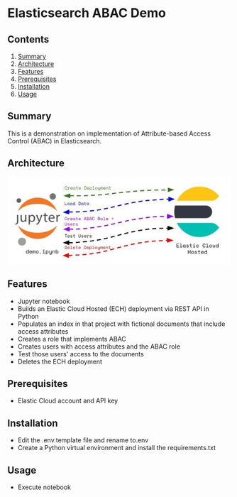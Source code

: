 # Elasticsearch ABAC Demo
## Contents
1.  [Summary](#summary)
2.  [Architecture](#architecture)
3.  [Features](#features)
4.  [Prerequisites](#prerequisites)
5.  [Installation](#installation)
6.  [Usage](#usage)

## Summary <a name="summary"></a>
This is a demonstration on implementation of Attribute-based Access Control (ABAC) in Elasticsearch.

## Architecture <a name="architecture"></a>
![architecture](assets/highlevel.jpeg)  

## Features <a name="features"></a>
- Jupyter notebook
- Builds an Elastic Cloud Hosted (ECH) deployment via REST API in Python
- Populates an index in that project with fictional documents that include access attributes
- Creates a role that implements ABAC
- Creates users with access attributes and the ABAC role
- Test those users' access to the documents
- Deletes the ECH deployment

## Prerequisites <a name="prerequisites"></a>
- Elastic Cloud account and API key

## Installation <a name="installation"></a>
- Edit the .env.template file and rename to.env
- Create a Python virtual environment and install the requirements.txt

## Usage <a name="usage"></a>
- Execute notebook